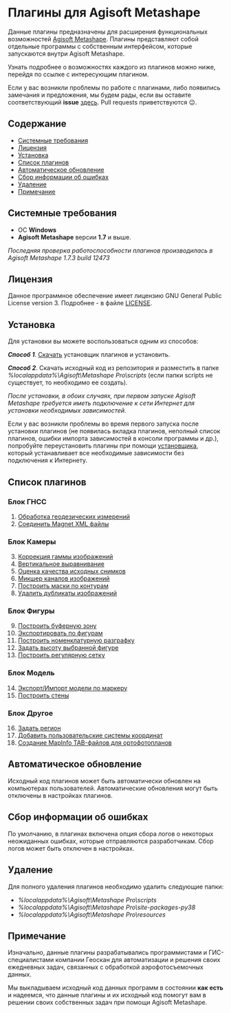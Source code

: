 # Плагины для Agisoft Metashape

Данные плагины предназначены для расширения функциональных возможностей [Agisoft Metashape](https://www.agisoft.com/). Плагины представляют собой отдельные программы с собственным интерфейсом, которые запускаются внутри Agisoft Metashape.

Узнать подробнее о возможностях каждого из плагинов можно ниже, перейдя по ссылке с интересующим плагином.

Если у вас возникли проблемы по работе с плагинами, либо появились замечания и предложения, мы будем рады, если вы оставите соответствующий **issue** [здесь](https://github.com/geoscan/geoscan_plugins/issues). Pull requests приветствуются :wink:.

## Содержание
- [Системные требования](#системные-требования)
- [Лицензия](#лицензия)
- [Установка](#установка)
- [Список плагинов](#список-плагинов)
- [Автоматическое обновление](#автоматическое-обновление)
- [Сбор информации об ошибках](#сбор-информации-об-ошибках)
- [Удаление](#удаление)
- [Примечание](#примечание)

## Системные требования
- ОС **Windows**
- **Agisoft Metashape** версии **1.7** и выше. 

_Последняя проверка работоспособности плагинов производилась в Agisoft Metashape 1.7.3 build 12473_

## Лицензия
Данное программное обеспечение имеет лицензию GNU General Public License version 3.
Подробнее - в файле [LICENSE](https://github.com/geoscan/geoscan_plugins/blob/main/LICENSE).

## Установка
Для установки вы можете воспользоваться одним из способов:

***Способ 1***. [Скачать](https://github.com/geoscan/geoscan_plugins/releases/latest/download/geoscan_plugins_installer.exe) установщик плагинов и установить. 

***Способ 2***. Скачать исходный код из репозитория и разместить в папке _%localappdata%\Agisoft\Metashape Pro\scripts_ (если папки scripts не существует, то необходимо ее создать). 

_После установки, в обоих случаях, при первом запуске Agisoft Metashape требуется иметь подключение к сети Интернет для установки необходимых зависимостей._

Если у вас возникли проблемы во время первого запуска после установки плагинов 
(не появилась вкладка плагинов, неполный список плагинов, ошибки импорта зависимостей в консоли программы и др.),
попробуйте переустановить плагины при помощи [установщика](https://github.com/geoscan/geoscan_plugins/releases/latest/download/geoscan_plugins_installer_offline.exe), 
который устанавливает все необходимые зависимости без подключения к Интернету.

## Список плагинов
### Блок **ГНСС**
1. [Обработка геодезических измерений](https://github.com/geoscan/geoscan_plugins/blob/main/gnss_post_processing#readme)
2. [Соединить Magnet XML файлы](https://github.com/geoscan/geoscan_plugins/blob/main/gnss_processing#readme)
### Блок **Камеры**
3. [Коррекция гаммы изображений](https://github.com/geoscan/geoscan_plugins/tree/main/auto_gamma_correction#readme)
4. [Вертикальное выравнивание](https://github.com/geoscan/geoscan_plugins/blob/main/fast_layout#readme)
5. [Оценка качества исходных снимков](https://github.com/geoscan/geoscan_plugins/blob/main/quality_estimator#readme)
6. [Микшер каналов изображений](https://github.com/geoscan/geoscan_plugins/blob/main/image_channel_mixer#readme)
7. [Построить маски по контурам](https://github.com/geoscan/geoscan_plugins/blob/main/contour_tools#readme)
8. [Удалить дубликаты изображений](https://github.com/geoscan/geoscan_plugins/blob/main/remove_image_duplicates#readme)
### Блок **Фигуры**
9. [Построить буферную зону](https://github.com/geoscan/geoscan_plugins/blob/main/buffer_by_markers#readme)
10. [Экспортировать по фигурам](https://github.com/geoscan/geoscan_plugins/blob/main/export_by_shapes#readme)
11. [Построить номенклатурную разграфку](https://github.com/geoscan/geoscan_plugins/blob/main/shape_worker#построить-номенклатурную-разграфку)
12. [Задать высоту выбранной фигуре](https://github.com/geoscan/geoscan_plugins/blob/main/set_altitudes_for_shape#readme)
13. [Построить регулярную сетку](https://github.com/geoscan/geoscan_plugins/tree/main/shape_worker#построить-регулярную-сетку)
### Блок **Модель**
14. [Экспорт/Импорт модели по маркеру](https://github.com/geoscan/geoscan_plugins/blob/main/expimp_by_marker#readme)
15. [Построить стены](https://github.com/geoscan/geoscan_plugins/blob/main/mesh_creator#readme)
### Блок **Другое**
16. [Задать регион](https://github.com/geoscan/geoscan_plugins/blob/main/chunk_region_setter#readme)
17. [Добавить пользовательские системы координат](https://github.com/geoscan/geoscan_plugins/blob/main/crs_uploader#readme)
18. [Создание MapInfo TAB-файлов для ортофотопланов](https://github.com/geoscan/geoscan_plugins/blob/main/tab_meta_creator#readme)

## Автоматическое обновление
Исходный код плагинов может быть автоматически обновлен на компьютерах пользователей. 
Автоматические обновления могут быть отключены в настройках плагинов.

## Сбор информации об ошибках
По умолчанию, в плагинах включена опция сбора логов о некоторых неожиданных ошибках, которые отправляются разработчикам. 
Сбор логов может быть отключен в настройках.

## Удаление

Для полного удаления плагинов необходимо удалить следующие папки:
- _%localappdata%\Agisoft\Metashape Pro\scripts_
- _%localappdata%\Agisoft\Metashape Pro\site-packages-py38_
- _%localappdata%\Agisoft\Metashape Pro\resources_

## Примечание

Изначально, данные плагины разрабатывались программистами и ГИС-специалистами компании Геоскан для автоматизации и решения своих ежедневных задач, связанных с обработкой аэрофотосъемочных данных. 

Мы выкладываем исходный код данных программ в состоянии **как есть** и надеемся, что данные плагины и их исходный код помогут вам в решении своих собственных задач при помощи Agisoft Metashape.
